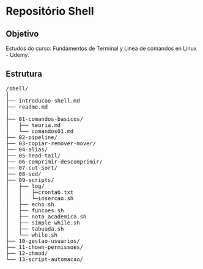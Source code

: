 # Repositório Shell

## Objetivo

Estudos do curso: Fundamentos de Terminal y Linea de comandos en Linux - Udemy.


## Estrutura
<pre>
/shell/
│
├── introducao-shell.md
├── readme.md
│
├── 01-comandos-basicos/
│   ├── teoria.md
│   └── comandos01.md
├── 02-pipeline/
├── 03-copiar-remover-mover/
├── 04-alias/
├── 05-head-tail/
├── 06-comprimir-descomprimir/
├── 07-cut-sort/
├── 08-sed/
├── 09-scripts/
│   ├── log/
│   │   ├─crontab.txt
│   │   └─insercao.sh 
│   ├── echo.sh
│   ├── funcoes.sh
│   ├── nota_academica.sh
│   ├── simple_while.sh
│   ├── tabuada.sh
│   └── while.sh
├── 10-gestao-usuarios/
├── 11-chown-permissoes/
├── 12-chmod/
└── 13-script-automacao/
</pre>
